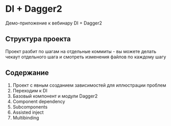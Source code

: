 # DI + Dagger2
Демо-приложение к вебинару DI + Dagger2

## Структура проекта
Проект разбит по шагам на отдельные коммиты - вы можете делать чекаут отдельного 
шага и смотреть изменения файлов по каждому шагу

## Содержание

1. Проект с явным созданием зависимостей для иллюстрации проблем
2. Переходим к DI
3. Базовый компонент и модули Dagger2
4. Component dependency
5. Subcomponents
6. Assisted inject
7. Multibinding